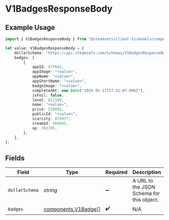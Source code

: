 # V1BadgesResponseBody

## Example Usage

```typescript
import { V1BadgesResponseBody } from "@steamsets/client-ts/models/components";

let value: V1BadgesResponseBody = {
    dollarSchema: "https://api.steamsets.com/schemas/V1BadgesResponseBody.json",
    badges: [
        {
            appId: 477665,
            appImage: "<value>",
            appName: "<value>",
            appShortName: "<value>",
            badgeImage: "<value>",
            completedAt: new Date("2024-05-17T17:32:07.006Z"),
            isFoil: false,
            level: 812169,
            name: "<value>",
            price: 528895,
            publicId: "<value>",
            scarcity: 479977,
            steamId: 568045,
            xp: 392785,
        },
    ],
};
```

## Fields

| Field                                                       | Type                                                        | Required                                                    | Description                                                 | Example                                                     |
| ----------------------------------------------------------- | ----------------------------------------------------------- | ----------------------------------------------------------- | ----------------------------------------------------------- | ----------------------------------------------------------- |
| `dollarSchema`                                              | *string*                                                    | :heavy_minus_sign:                                          | A URL to the JSON Schema for this object.                   | https://api.steamsets.com/schemas/V1BadgesResponseBody.json |
| `badges`                                                    | [components.V1Badge](../../models/components/v1badge.md)[]  | :heavy_check_mark:                                          | N/A                                                         |                                                             |